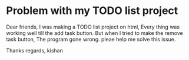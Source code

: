 #  Problem with my TODO list project
Dear friends,
I was making a TODO list project on html, Every thing was working well till the add task button.
But when I tried to make the remove task button, The program gone wrong.
pleae help me solve this issue.

Thanks regards,
kishan
